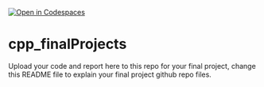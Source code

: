 [![Open in Codespaces](https://classroom.github.com/assets/launch-codespace-2972f46106e565e64193e422d61a12cf1da4916b45550586e14ef0a7c637dd04.svg)](https://classroom.github.com/open-in-codespaces?assignment_repo_id=19471790)
# cpp_finalProjects

Upload your code and report here to this repo for your final project, change this README file to explain your final project github repo files.
